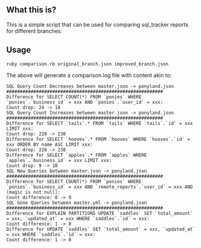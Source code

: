 ## What this is?

This is a simple script that can be used for comparing sql_tracker reports for different branches:

## Usage

`ruby comparison.rb original_branch.json improved_branch.json` 


The above will generate a comparison.log file with content akin to:
```
SQL Query Count Decreases between master.json -> ponyland.json
##########################################################
Difference for SELECT COUNT(*) FROM `ponies` WHERE `ponies`.`business_id` = xxx AND `ponies`.`user_id` = xxx:
Count drop: 24 -> 18
SQL Query Count Increases between master.json -> ponyland.json
##########################################################
Difference for SELECT `tails`.* FROM `tails` WHERE `tails`.`id` = xxx LIMIT xxx:
Count drop: 220 -> 230
Difference for SELECT `hooves`.* FROM `hooves` WHERE `hooves`.`id` = xxx ORDER BY name ASC LIMIT xxx:
Count drop: 228 -> 238
Difference for SELECT `apples`.* FROM `apples` WHERE `apples`.`business_id` = xxx LIMIT xxx:
Count drop: 9 -> 10
SQL New Queries between master.json -> ponyland.json
##########################################################
Difference for SELECT COUNT(*) FROM `ponies` WHERE `ponies`.`business_id` = xxx AND `remote_reports`.`user_id` = xxx AND (magic is not null):
Count difference: 0 -> 9
SQL Gone Queries between master.yml -> ponyland.json
##########################################################
Difference for EXPLAIN PARTITIONS UPDATE `saddles` SET `total_amount` = xxx, `updated_at` = xxx WHERE `saddles`.`id` = xxx:
Count difference: 1 -> 0
Difference for UPDATE `saddles` SET `total_amount` = xxx, `updated_at` = xxx WHERE `saddles`.`id` = xxx:
Count difference: 1 -> 0
```
